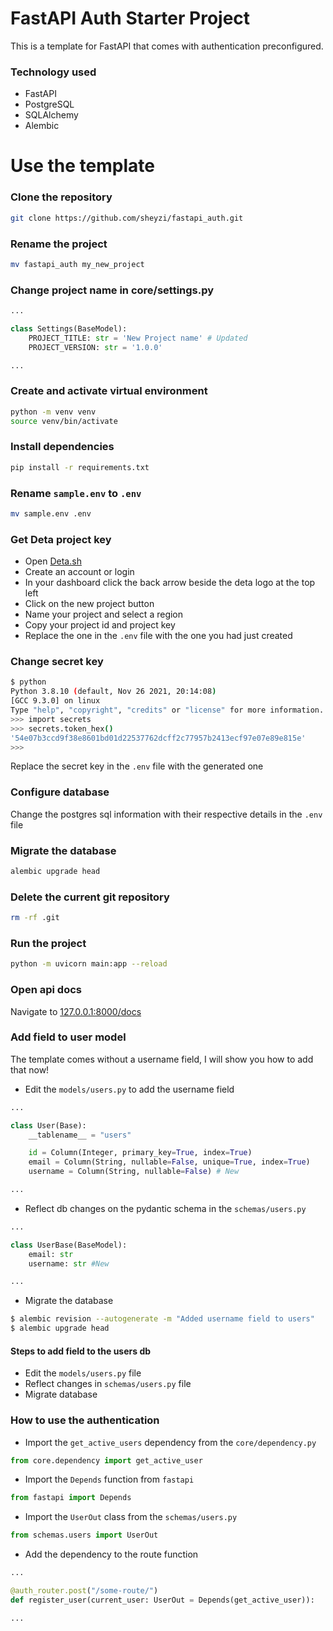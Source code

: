 # FastAPI Auth Starter Project

This is a template for FastAPI that comes with authentication preconfigured.

### Technology used

- FastAPI
- PostgreSQL
- SQLAlchemy
- Alembic

# Use the template

### Clone the repository

```bash
git clone https://github.com/sheyzi/fastapi_auth.git
```

### Rename the project

```bash
mv fastapi_auth my_new_project
```

### Change project name in core/settings.py

```python
...

class Settings(BaseModel):
    PROJECT_TITLE: str = 'New Project name' # Updated
    PROJECT_VERSION: str = '1.0.0'

...
```

### Create and activate virtual environment

```bash
python -m venv venv
source venv/bin/activate
```

### Install dependencies

```bash
pip install -r requirements.txt
```

### Rename `sample.env` to `.env`

```bash
mv sample.env .env
```

### Get Deta project key

- Open [Deta.sh]('https://www.deta.sh')
- Create an account or login
- In your dashboard click the back arrow beside the deta logo at the top left
- Click on the new project button
- Name your project and select a region
- Copy your project id and project key
- Replace the one in the `.env` file with the one you had just created

### Change secret key

```bash
$ python
Python 3.8.10 (default, Nov 26 2021, 20:14:08)
[GCC 9.3.0] on linux
Type "help", "copyright", "credits" or "license" for more information.
>>> import secrets
>>> secrets.token_hex()
'54e07b3ccd9f38e8601bd01d22537762dcff2c77957b2413ecf97e07e89e815e'
>>>
```

Replace the secret key in the `.env` file with the generated one

### Configure database

Change the postgres sql information with their respective details in the `.env` file

### Migrate the database

```bash
alembic upgrade head
```

### Delete the current git repository

```bash
rm -rf .git
```

### Run the project

```bash
python -m uvicorn main:app --reload
```

### Open api docs

Navigate to [127.0.0.1:8000/docs]('http://127.0.0.1:8000/docs')

### Add field to user model

The template comes without a username field, I will show you how to add that now!

- Edit the `models/users.py` to add the username field

```python
...

class User(Base):
    __tablename__ = "users"

    id = Column(Integer, primary_key=True, index=True)
    email = Column(String, nullable=False, unique=True, index=True)
    username = Column(String, nullable=False) # New

...
```

- Reflect db changes on the pydantic schema in the `schemas/users.py`

```python
...

class UserBase(BaseModel):
    email: str
    username: str #New

...
```

- Migrate the database

```bash
$ alembic revision --autogenerate -m "Added username field to users"
$ alembic upgrade head
```

#### Steps to add field to the users db

- Edit the `models/users.py` file
- Reflect changes in `schemas/users.py` file
- Migrate database

### How to use the authentication

- Import the `get_active_users` dependency from the `core/dependency.py`

```python
from core.dependency import get_active_user
```

- Import the `Depends` function from `fastapi`

```python
from fastapi import Depends
```

- Import the `UserOut` class from the `schemas/users.py`

```python
from schemas.users import UserOut
```

- Add the dependency to the route function

```python
...

@auth_router.post("/some-route/")
def register_user(current_user: UserOut = Depends(get_active_user)):

...
```
